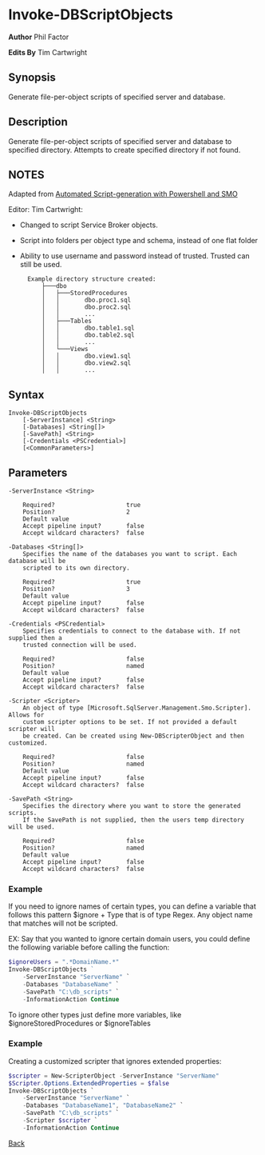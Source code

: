# Invoke-DBScriptObjects
**Author** Phil Factor

**Edits By** Tim Cartwright

## Synopsis
Generate file-per-object scripts of specified server and database.

## Description
Generate file-per-object scripts of specified server and database to specified directory. Attempts to create specified directory if not found.

## NOTES
Adapted from [Automated Script-generation with Powershell and SMO](http://www.simple-talk.com/sql/database-administration/automated-script-generation-with-powershell-and-smo/)

Editor: Tim Cartwright:
- Changed to script Service Broker objects.
- Script into folders per object type and schema, instead of one flat folder
- Ability to use username and password instead of trusted. Trusted can still be used.

        Example directory structure created:
            ├───dbo
            │   ├───StoredProcedures
            │   │       dbo.proc1.sql
            │   │       dbo.proc2.sql
            │   │		...
            │   ├───Tables
            │   │       dbo.table1.sql
            │   │       dbo.table2.sql
            │   │       ...
            │   └───Views
            │   │       dbo.view1.sql
            │   │       dbo.view2.sql
            │   │       ...


## Syntax
    Invoke-DBScriptObjects 
        [-ServerInstance] <String> 
        [-Databases] <String[]> 
        [-SavePath] <String> 
        [-Credentials <PSCredential>] 
        [<CommonParameters>] 

## Parameters
    -ServerInstance <String>

        Required?                    true
        Position?                    2
        Default value                
        Accept pipeline input?       false
        Accept wildcard characters?  false

    -Databases <String[]>
        Specifies the name of the databases you want to script. Each database will be 
        scripted to its own directory.

        Required?                    true
        Position?                    3
        Default value                
        Accept pipeline input?       false
        Accept wildcard characters?  false

    -Credentials <PSCredential>
        Specifies credentials to connect to the database with. If not supplied then a 
        trusted connection will be used.

        Required?                    false
        Position?                    named
        Default value                
        Accept pipeline input?       false
        Accept wildcard characters?  false

    -Scripter <Scripter>
        An object of type [Microsoft.SqlServer.Management.Smo.Scripter]. Allows for 
        custom scripter options to be set. If not provided a default scripter will 
        be created. Can be created using New-DBScripterObject and then customized.

        Required?                    false
        Position?                    named
        Default value                
        Accept pipeline input?       false
        Accept wildcard characters?  false

    -SavePath <String>
        Specifies the directory where you want to store the generated scripts. 
        If the SavePath is not supplied, then the users temp directory will be used.

        Required?                    false
        Position?                    named
        Default value                
        Accept pipeline input?       false
        Accept wildcard characters?  false

### Example 
If you need to ignore names of certain types, you can define a variable that follows this pattern $ignore + Type that is of type Regex. Any object name that matches will not be scripted.

EX: Say that you wanted to ignore certain domain users, you could define the following variable before calling the function: 

```powershell
$ignoreUsers = ".*DomainName.*" 
Invoke-DBScriptObjects ` 
    -ServerInstance "ServerName" `
    -Databases "DatabaseName" `
    -SavePath "C:\db_scripts" `
    -InformationAction Continue
```
To ignore other types just define more variables, like $ignoreStoredProcedures or $ignoreTables

### Example 
Creating a customized scripter that ignores extended properties:
        
```powershell
$scripter = New-ScripterObject -ServerInstance "ServerName"
$Scripter.Options.ExtendedProperties = $false
Invoke-DBScriptObjects `
    -ServerInstance "ServerName" `
    -Databases "DatabaseName1", "DatabaseName2" `
    -SavePath "C:\db_scripts" `
    -Scripter $scripter `
    -InformationAction Continue
```


[Back](/README.md)